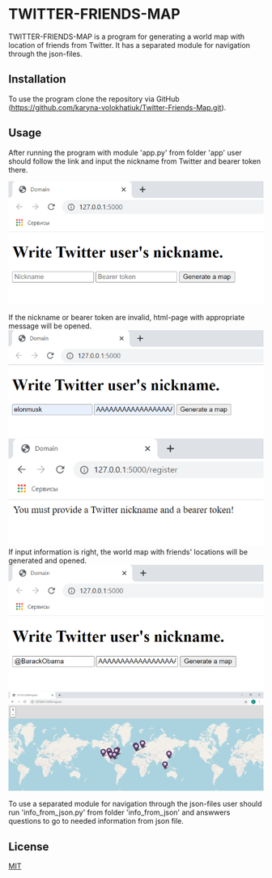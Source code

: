 # TWITTER-FRIENDS-MAP

TWITTER-FRIENDS-MAP is a program for generating a world map
with location of friends from Twitter.
It has a separated module for navigation through the json-files.

## Installation

To use the program clone the repository
via GitHub (https://github.com/karyna-volokhatiuk/Twitter-Friends-Map.git).

## Usage

After running the program with module 'app.py' from folder 'app'
user should follow the link and input the nickname from Twitter and bearer token there.

![run_app](run_app.png?raw=true'run_app')

If the nickname or bearer token are invalid, html-page with appropriate message will be opened.
![incorrect_input](incorrect_input.png?raw=true'incorrect_input')
![failure](failure.png?raw=true'failure')
If input information is right, the world map with friends' locations will be generated and opened.
![input_data](input_data.png?raw=true'input_data')
![friends_map](friends_map.png?raw=true'friends_map')

To use a separated module for navigation through the json-files user should run 'info_from_json.py'
from folder 'info_from_json' and answwers questions to go to needed information from json file.

## License
[MIT](https://choosealicense.com/licenses/mit/)
